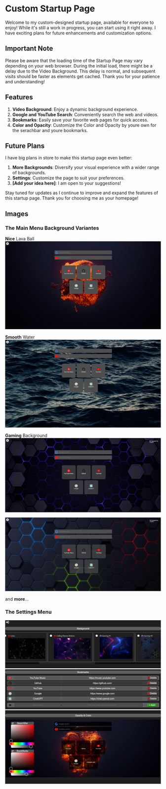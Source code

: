 # Custom Startup Page

Welcome to my custom-designed startup page, available for everyone to enjoy! While it's still a work in progress, you can start using it right away. I have exciting plans for future enhancements and customization options.

## Important Note
Please be aware that the loading time of the Startup Page may vary depending on your web browser. During the initial load, there might be a delay due to the Video Background. This delay is normal, and subsequent visits should be faster as elements get cached. Thank you for your patience and understanding!

## Features
1. **Video Background**: Enjoy a dynamic background experience.
2. **Google and YouTube Search**: Conveniently search the web and videos.
3. **Bookmarks**: Easily save your favorite web pages for quick access.
4. **Color and Opacity**: Customize the Color and Opacity by youre own for the serachbar and youre bookmarks.

## Future Plans
I have big plans in store to make this startup page even better:
1. **More Backgrounds**: Diversify your visual experience with a wider range of backgrounds.
2. **Settings**: Customize the page to suit your preferences.
3. **[Add your idea here]**: I am open to your suggestions!

Stay tuned for updates as I continue to improve and expand the features of this startup page. Thank you for choosing me as your homepage!

## Images

### The Main Menu Background Variantes

**Nice** Lava Ball
![Error](images/Main_Menu_lava_ball.png)

**Smooth** Water
![Error](images/Main_Menu_Water.png)

**Gaming** Background
![Error](images/Main_Menu_Gaming5.png)

![Error](images/Main_Menu_Gaming2.png)

and **more**...

### The Settings Menu
![Error](images/Settings_Menu0.png)
![Error](images/Settings_Menu1.png)
![Error](images/Settings_Menu2.png)
